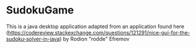 # SudokuGame
This is a java desktop application adapted from an application found here (https://codereview.stackexchange.com/questions/121291/nice-gui-for-the-sudoku-solver-in-java) by Rodion "rodde" Efremov
